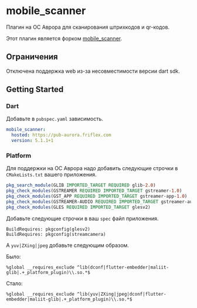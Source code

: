 # mobile_scanner

Плагин на ОС Аврора для сканирования штрихкодов и qr-кодов.

Этот плагин является форком [mobile_scanner](https://pub.dev/packages/mobile_scanner).

## Ограничения
Отключена поддержка web из-за несовместимости версии dart sdk.

## Getting Started
### Dart
Добавьте в `pubspec.yaml` зависимость.
```yaml
mobile_scanner:
  hosted: https://pub-aurora.friflex.com
  version: 5.1.1+1
```

### Platform
Для поддержки на ОС Аврора надо добавить следующие строчки в `CMakeLists.txt` вашего приложения.
```cmake
pkg_search_module(GLIB IMPORTED_TARGET REQUIRED glib-2.0)
pkg_check_modules(GSTREAMER REQUIRED IMPORTED_TARGET gstreamer-1.0)
pkg_check_modules(GST_APP REQUIRED IMPORTED_TARGET gstreamer-app-1.0)
pkg_check_modules(GSTREAMER-AUDIO REQUIRED IMPORTED_TARGET gstreamer-audio-1.0)
pkg_check_modules(GLES REQUIRED IMPORTED_TARGET glesv2)
```

Добавьте следующие строчки в ваш `spec` файл приложения.
```rpmspec
BuildRequires: pkgconfig(glesv2)
BuildRequires: pkgconfig(streamcamera)
```

А `yuv|ZXing|jpeg` добавьте следующим образом.

Было:
```rpmspec
%global __requires_exclude ^lib(dconf|flutter-embedder|maliit-glib|.+_platform_plugin)\\.so.*$
```
Стало:
```rpmspec
%global __requires_exclude ^lib(yuv|ZXing|jpeg|dconf|flutter-embedder|maliit-glib|.+_platform_plugin)\\.so.*$
```



